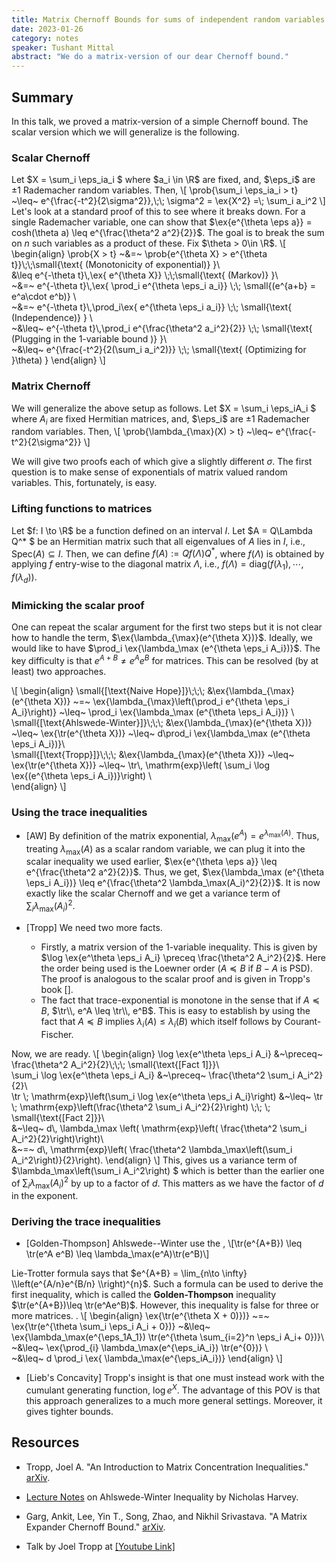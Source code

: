 ```yaml
---
title: Matrix Chernoff Bounds for sums of independent random variables 
date: 2023-01-26
category: notes
speaker: Tushant Mittal
abstract: "We do a matrix-version of our dear Chernoff bound."
---
```



## Summary
In this talk, we proved a matrix-version of a simple Chernoff bound. The scalar version which we will generalize is the following. 
### Scalar Chernoff
Let $X = \sum_i \eps_ia_i $ where $a_i \in \R$ are fixed, and, $\eps_i$ are $\pm 1$ Rademacher random variables. Then,
\\[ \prob{\sum_i \eps_ia_i > t} ~\leq~ e^{\frac{-t^2}{2\sigma^2}},\\;\\; \sigma^2 = \ex{X^2} =\\; \sum_i a_i^2
\\]
Let's look at a standard proof of this to see where it breaks down. For a single Rademacher variable, one can show that $\ex{e^{\theta \eps a}} = cosh(\theta a) \leq e^{\frac{\theta^2 a^2}{2}}$. The goal is to break the sum on $n$ such variables as a product of these. Fix $\theta > 0\in \R$.
\\[
\begin{align}
\prob{X > t} ~&=~ \prob{e^{\theta X} > e^{\theta t}}\\;\\;\small{\text{ (Monotonicity of exponential)} }\\\
 &\leq e^{-\theta t}\\,\ex{ e^{\theta X}} \\;\\;\small{\text{ (Markov)} }\\\
 ~&=~ e^{-\theta t}\\,\ex{ \prod_i e^{\theta \eps_i a_i}} \\;\\; \small{(e^{a+b} = e^a\cdot e^b)} \\\
 ~&=~ e^{-\theta t}\\,\prod_i\ex{ e^{\theta \eps_i a_i}} \\;\\; \small{\text{ (Independence)} } \\\
 ~&\leq~ e^{-\theta t}\\,\prod_i e^{\frac{\theta^2 a_i^2}{2}}  \\;\\; \small{\text{ (Plugging in the 1-variable bound )} }\\\
 ~&\leq~ e^{\frac{-t^2}{2(\sum_i a_i^2)}}  \\;\\; \small{\text{ (Optimizing for }\theta) }
\end{align}
\\]

### Matrix Chernoff
We will generalize the above setup as follows.
Let $X = \sum_i \eps_iA_i $ where $A_i$ are fixed Hermitian matrices, and, $\eps_i$ are $\pm 1$ Rademacher random variables. Then,
\\[ \prob{\lambda_{\max}(X) > t} ~\leq~ e^{\frac{-t^2}{2\sigma^2}} 
\\]

We will give two proofs each of which give a slightly different $\sigma$. The first question is to make sense of exponentials of matrix valued random variables. This, fortunately, is easy. 

### Lifting functions to matrices
Let $f: I \to \R$ be a function defined on an interval $I$. Let $A = Q\Lambda Q^* $ be an Hermitian matrix such that all eigenvalues of $A$ lies in $I$, i.e., $\mathrm{Spec}(A)\subseteq I$. Then, we can define $f(A) := Qf(\Lambda) Q^*$, where $f(\Lambda)$ is obtained by applying $f$ entry-wise to the diagonal matrix $\Lambda$, i.e., $f(\Lambda) = \mathrm{diag}(f(\lambda_1), \cdots, f(\lambda_d))$.


### Mimicking the scalar proof

 One can repeat the scalar argument for the first two steps but it is not clear how to handle the term, $\ex{\lambda_{\max}(e^{\theta X})}$. Ideally, we would like to have $\prod_i \ex{\lambda_\max (e^{\theta \eps_i A_i})}$. The key difficulty is that $e^{A+B}\neq e^Ae^B$ for matrices. This can be resolved (by at least) two approaches. 

\\[
\begin{align}
\small{[\text{Naive Hope}]}\\;\\;\\; &\ex{\lambda_{\max}(e^{\theta X})} ~=~ \ex{\lambda_{\max}\left(\prod_i e^{\theta \eps_i A_i}\right)} ~\leq~ \prod_i \ex{\lambda_\max (e^{\theta \eps_i A_i})}  \\\
\small{[\text{Ahlswede-Winter}]}\\;\\;\\; &\ex{\lambda_{\max}(e^{\theta X})} ~\leq~ \ex{\tr(e^{\theta X})} ~\leq~  d\prod_i \ex{\lambda_\max (e^{\theta \eps_i A_i})}\\\
\small{[\text{Tropp}]}\\;\\;\\; &\ex{\lambda_{\max}(e^{\theta X})} ~\leq~ \ex{\tr(e^{\theta X})} ~\leq~   \tr\\, \mathrm{exp}\left( \sum_i \log \ex{(e^{\theta \eps_i A_i})}\right) \\\
\end{align}
\\]

### Using the trace inequalities

- [AW] By definition of the matrix exponential, $\lambda_\max(e^A) = e^{\lambda_\max(A)}$. Thus, treating $\lambda_\max(A)$ as a scalar random variable, we can plug it into the scalar inequality we used earlier, $\ex{e^{\theta \eps a}} \leq e^{\frac{\theta^2 a^2}{2}}$. Thus, we get, $\ex{\lambda_\max (e^{\theta \eps_i A_i})} \leq e^{\frac{\theta^2 \lambda_\max(A_i)^2}{2}}$. It is now exactly like the scalar Chernoff and we get a variance term of $\sum_i \lambda_\max(A_i)^2$.

- [Tropp] We need two more facts. 
    - Firstly, a matrix version of the 1-variable inequality. This is given by $\log \ex{e^\theta \eps_i A_i} \preceq \frac{\theta^2 A_i^2}{2}$. Here the order being used is the Loewner order ($A\preceq B$ if $B-A$ is PSD). The proof is analogous to the scalar proof and is given in Tropp's book [].
    -  The fact that trace-exponential is monotone in the sense that if $A\preceq B$, $\tr\\, e^A \leq \tr\\, e^B$. This is easy to establish by using the fact that $A\preceq B$ implies $\lambda_i(A)\leq \lambda_i(B)$ which itself follows by Courant-Fischer. 
    
Now, we are ready. 
\\[
\begin{align}
\log \ex{e^\theta \eps_i A_i} &~\preceq~ \frac{\theta^2 A_i^2}{2}\\;\\;\\; \small{\text{[Fact 1]}}\\\
\sum_i \log \ex{e^\theta \eps_i A_i} &~\preceq~ \frac{\theta^2 \sum_i A_i^2}{2}\\\
\tr \\; \mathrm{exp}\left(\sum_i \log \ex{e^\theta \eps_i A_i}\right) &~\leq~ \tr \\; \mathrm{exp}\left(\frac{\theta^2 \sum_i A_i^2}{2}\right) \\;\\; \\; \small{\text{[Fact 2]}}\\\
&~\leq~ d\\, \lambda_\max \left( \mathrm{exp}\left( \frac{\theta^2 \sum_i A_i^2}{2}\right)\right)\\\
&~=~ d\\, \mathrm{exp}\left( \frac{\theta^2 \lambda_\max\left(\sum_i A_i^2\right)}{2}\right).
\end{align}
\\]
This, gives us a variance term of $\lambda_\max\left(\sum_i A_i^2\right) $ which is better than the earlier one of $\sum_i \lambda_\max\left(A_i\right)^2$ by up to a factor of $d$. This matters as we have the factor of $d$ in the exponent.

### Deriving the trace inequalities
- [Golden-Thompson] Ahlswede--Winter use the , 
	\\[\tr(e^{A+B}) \leq \tr(e^A e^B) \leq \lambda_\max(e^A)\tr(e^B)\\]
	
 Lie-Trotter formula says that $e^{A+B} = \lim_{n\to \infty} \\left(e^{A/n}e^{B/n} \\right)^{n}$. Such a formula can be used to derive the first inequality, which is called the **Golden-Thompson** inequality $\tr(e^{A+B})\leq \tr(e^Ae^B)$. However, this inequality is false for three or more matrices. .
\\[ 
\begin{align}
\ex{\tr(e^{\theta X + 0)})} ~=~ \ex{\tr(e^{\theta \sum_i \eps_i A_i + 0})} ~&\leq~ \ex{\lambda_\max(e^{\eps_1A_1}) \tr(e^{\theta \sum_{i=2}^n \eps_i A_i+ 0})}\\\
 ~&\leq~ \ex{\prod_{i} \lambda_\max(e^{\eps_iA_i}) \tr(e^{0})} \\\
~&\leq~ d \prod_i \ex{ \lambda_\max(e^{\eps_iA_i})}
\end{align}
\\]

- [Lieb's Concavity] Tropp's insight is that one must instead work with the cumulant generating function, $\log e^{X}$. The advantage of this POV is that this approach generalizes to a much more general settings. Moreover, it gives tighter bounds. 

 

## Resources 
- Tropp, Joel A. "An Introduction to Matrix Concentration Inequalities." [arXiv](https://doi.org/10.48550/arXiv.1501.01571). 
- [Lecture Notes](https://www.math.uwaterloo.ca/~harvey/W11/Lecture11Notes.pdf) on Ahlswede-Winter Inequality by Nicholas Harvey.
  
- Garg, Ankit, Lee, Yin T., Song, Zhao, and Nikhil Srivastava. "A Matrix Expander Chernoff Bound." [arXiv](https://doi.org/10.48550/arXiv.1704.03864).

- Talk by Joel Tropp at [[Youtube Link]](https://www.youtube.com/watch?v=T9ViSznHeUE)